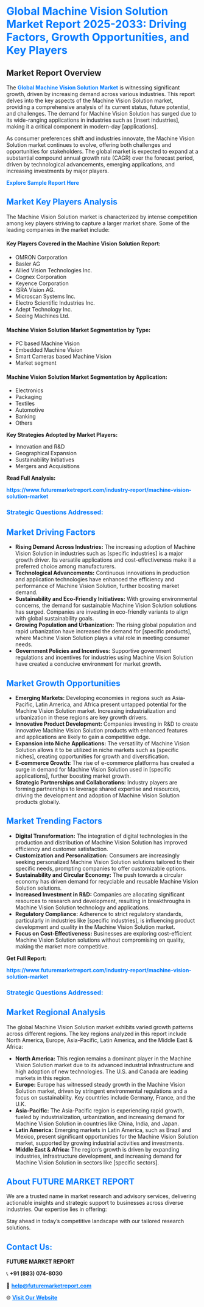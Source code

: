 <h1 style="color: #007BFF;">Global Machine Vision Solution Market Report 2025-2033: Driving Factors, Growth Opportunities, and Key Players</h1>

<section id="overview">
<h2>Market Report Overview</h2>
<p>The <a href="https://www.futuremarketreport.com/industry-report/machine-vision-solution-market" style="color: #007BFF; text-decoration: none;"><strong>Global Machine Vision Solution Market</strong></a> is witnessing significant growth, driven by increasing demand across various industries. This report delves into the key aspects of the Machine Vision Solution market, providing a comprehensive analysis of its current status, future potential, and challenges. The demand for Machine Vision Solution has surged due to its wide-ranging applications in industries such as [insert industries], making it a critical component in modern-day [applications].</p>
<p>As consumer preferences shift and industries innovate, the Machine Vision Solution market continues to evolve, offering both challenges and opportunities for stakeholders. The global market is expected to expand at a substantial compound annual growth rate (CAGR) over the forecast period, driven by technological advancements, emerging applications, and increasing investments by major players.</p>
</section>

<section id="overview">
<p><a href="https://www.futuremarketreport.com/request-sample/reportId=109977" style="color: #007BFF; text-decoration: none;"><strong>Explore Sample Report Here</strong></a></p>
</section>

<section id="key-players">
<h2 style="color: #007BFF;">Market Key Players Analysis</h2>
<p>The Machine Vision Solution market is characterized by intense competition among key players striving to capture a larger market share. Some of the leading companies in the market include:</p>
<h4>Key Players Covered in the Machine Vision Solution Report:</h4>
<ul><li>OMRON Corporation</li><li>Basler AG</li><li>Allied Vision Technologies Inc.</li><li>Cognex Corporation</li><li>Keyence Corporation</li><li>ISRA Vision AG.</li><li>Microscan Systems Inc.</li><li>Electro Scientific Industries Inc.</li><li>Adept Technology Inc.</li><li>Seeing Machines Ltd.</li></ul>
<h4>Machine Vision Solution Market Segmentation by Type:</h4>
<ul><li>PC based Machine Vision</li><li>Embedded Machine Vision</li><li>Smart Cameras based Machine Vision</li><li>Market segment</li></ul>

<h4>Machine Vision Solution Market Segmentation by Application:</h4>
<ul><li>Electronics</li><li>Packaging</li><li>Textiles</li><li>Automotive</li><li>Banking</li><li>Others</li></ul>
<p><strong>Key Strategies Adopted by Market Players:</strong></p>
<ul>
<li>Innovation and R&D</li>
<li>Geographical Expansion</li>
<li>Sustainability Initiatives</li>
<li>Mergers and Acquisitions</li>
</ul>
</section>

<section>
<p><strong>Read Full Analysis: </strong></p><a href="https://www.futuremarketreport.com/industry-report/machine-vision-solution-market" style="color: #007BFF; text-decoration: none;"><strong>https://www.futuremarketreport.com/industry-report/machine-vision-solution-market</strong></a>
<h3 style="color: #007BFF;">Strategic Questions Addressed:</h3>
</section>

<section id="driving-factors">
<h2 style="color: #007BFF;">Market Driving Factors</h2>
<ul>
<li><strong>Rising Demand Across Industries:</strong> The increasing adoption of Machine Vision Solution in industries such as [specific industries] is a major growth driver. Its versatile applications and cost-effectiveness make it a preferred choice among manufacturers.</li>
<li><strong>Technological Advancements:</strong> Continuous innovations in production and application technologies have enhanced the efficiency and performance of Machine Vision Solution, further boosting market demand.</li>
<li><strong>Sustainability and Eco-Friendly Initiatives:</strong> With growing environmental concerns, the demand for sustainable Machine Vision Solution solutions has surged. Companies are investing in eco-friendly variants to align with global sustainability goals.</li>
<li><strong>Growing Population and Urbanization:</strong> The rising global population and rapid urbanization have increased the demand for [specific products], where Machine Vision Solution plays a vital role in meeting consumer needs.</li>
<li><strong>Government Policies and Incentives:</strong> Supportive government regulations and incentives for industries using Machine Vision Solution have created a conducive environment for market growth.</li>
</ul>
</section>

<section id="growth-opportunities">
<h2 style="color: #007BFF;">Market Growth Opportunities</h2>
<ul>
<li><strong>Emerging Markets:</strong> Developing economies in regions such as Asia-Pacific, Latin America, and Africa present untapped potential for the Machine Vision Solution market. Increasing industrialization and urbanization in these regions are key growth drivers.</li>
<li><strong>Innovative Product Development:</strong> Companies investing in R&D to create innovative Machine Vision Solution products with enhanced features and applications are likely to gain a competitive edge.</li>
<li><strong>Expansion into Niche Applications:</strong> The versatility of Machine Vision Solution allows it to be utilized in niche markets such as [specific niches], creating opportunities for growth and diversification.</li>
<li><strong>E-commerce Growth:</strong> The rise of e-commerce platforms has created a surge in demand for Machine Vision Solution used in [specific applications], further boosting market growth.</li>
<li><strong>Strategic Partnerships and Collaborations:</strong> Industry players are forming partnerships to leverage shared expertise and resources, driving the development and adoption of Machine Vision Solution products globally.</li>
</ul>
</section>

<section id="trending-factors">
<h2 style="color: #007BFF;">Market Trending Factors</h2>
<ul>
<li><strong>Digital Transformation:</strong> The integration of digital technologies in the production and distribution of Machine Vision Solution has improved efficiency and customer satisfaction.</li>
<li><strong>Customization and Personalization:</strong> Consumers are increasingly seeking personalized Machine Vision Solution solutions tailored to their specific needs, prompting companies to offer customizable options.</li>
<li><strong>Sustainability and Circular Economy:</strong> The push towards a circular economy has driven demand for recyclable and reusable Machine Vision Solution solutions.</li>
<li><strong>Increased Investment in R&D:</strong> Companies are allocating significant resources to research and development, resulting in breakthroughs in Machine Vision Solution technology and applications.</li>
<li><strong>Regulatory Compliance:</strong> Adherence to strict regulatory standards, particularly in industries like [specific industries], is influencing product development and quality in the Machine Vision Solution market.</li>
<li><strong>Focus on Cost-Effectiveness:</strong> Businesses are exploring cost-efficient Machine Vision Solution solutions without compromising on quality, making the market more competitive.</li>
</ul>
</section>

<section>
<p><strong>Get Full Report: </strong></p><a href="https://www.futuremarketreport.com/industry-report/machine-vision-solution-market" style="color: #007BFF; text-decoration: none;"><strong>https://www.futuremarketreport.com/industry-report/machine-vision-solution-market</strong></a>
<h3 style="color: #007BFF;">Strategic Questions Addressed:</h3>
</section>


<section id="regional-analysis">
<h2 style="color: #007BFF;">Market Regional Analysis</h2>
<p>The global Machine Vision Solution market exhibits varied growth patterns across different regions. The key regions analyzed in this report include North America, Europe, Asia-Pacific, Latin America, and the Middle East & Africa:</p>
<ul>
<li><strong>North America:</strong> This region remains a dominant player in the Machine Vision Solution market due to its advanced industrial infrastructure and high adoption of new technologies. The U.S. and Canada are leading markets in this region.</li>
<li><strong>Europe:</strong> Europe has witnessed steady growth in the Machine Vision Solution market, driven by stringent environmental regulations and a focus on sustainability. Key countries include Germany, France, and the U.K.</li>
<li><strong>Asia-Pacific:</strong> The Asia-Pacific region is experiencing rapid growth, fueled by industrialization, urbanization, and increasing demand for Machine Vision Solution in countries like China, India, and Japan.</li>
<li><strong>Latin America:</strong> Emerging markets in Latin America, such as Brazil and Mexico, present significant opportunities for the Machine Vision Solution market, supported by growing industrial activities and investments.</li>
<li><strong>Middle East & Africa:</strong> The region’s growth is driven by expanding industries, infrastructure development, and increasing demand for Machine Vision Solution in sectors like [specific sectors].</li>
</ul>
</section>

<footer>
<h2 style="color: #007BFF;">About FUTURE MARKET REPORT</h2>
<p>We are a trusted name in market research and advisory services, delivering actionable insights and strategic support to businesses across diverse industries. Our expertise lies in offering:</p>

<p>Stay ahead in today’s competitive landscape with our tailored research solutions.</p>

<h2 style="color: #007BFF;">Contact Us:</h2>
<p><strong>FUTURE MARKET REPORT</strong></p>
<p>📞 <strong>+91 (883) 074-8030</strong></p>
<p>📧 <strong><a href="mailto:help@futuremarketreport.com" style="color: #007BFF;">help@futuremarketreport.com</a></strong></p>
<p>🌐 <strong><a href="https://www.futuremarketreport.com/" style="color: #007BFF;">Visit Our Website</a></strong></p>
</footer>